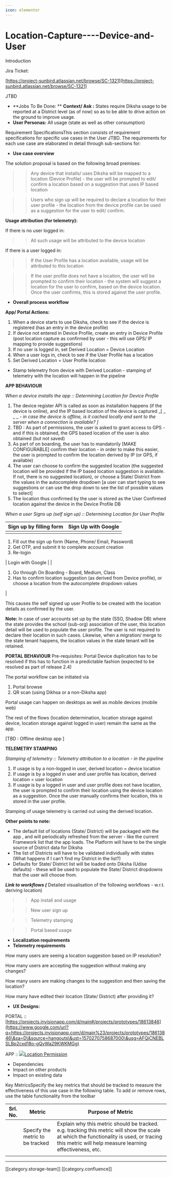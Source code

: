 ```yaml
---
icon: elementor
---
```


# Location-Capture----Device-and-User

Introduction

Jira Ticket:&#x20;

[https://project-sunbird.atlassian.net/browse/SC-1321](https://project-sunbird.atlassian.net/browse/SC-1321)

JTBD

* \*\*Jobs To Be Done: \*\* **Context/ Ask :** States require Diksha usage to be reported at a District level (as of now) so as to be able to drive action on the ground to improve usage.&#x20;
* **User Personas:** All usage (state as well as other consumption)

Requirement SpecificationsThis section consists of requirement specifications for specific use cases in the User JTBD. The requirements for each use case are elaborated in detail through sub-sections for:

* **Use case overview**

The solution proposal is based on the following broad premises:

> > Any device that installs/ uses Diksha will be mapped to a location (Device Profile) - the user will be prompted to edit/ confirm a location based on a suggestion that uses IP based location&#x20;

> > Users who sign up will be required to declare a location for their user profile - the location from the device profile can be used as a suggestion for the user to edit/ confirm.

**Usage attribution (for telemetry):**

If there is no user logged in:

> > All such usage will be attributed to the device location

If there is a user logged in:

> > If the User Profile has a location available, usage will be attributed to this location

> > If the user profile does not have a location, the user will be prompted to confirm their location - the system will suggest a location for the user to confirm, based on the device location. Once the user  confirms, this is stored against the user profile.

* **Overall process workflow**

**App/ Portal Actions:**

1. When a device starts to use Diksha, check to see if the device is registered (has an entry in the device profile)
2. If device not entered in Device Profile, create an entry in Device Profile (post location capture as confirmed by user - this will use GPS/ IP mapping to provide suggestions)
3. If no user is logged in, set Derived Location = Device Location
4. When a user logs in, check to see if the User Profile has a location
5. Set Derived Location = User Profile location

* Stamp telemetry from device with Derived Location - stamping of telemetry with the location will happen in the pipeline

**APP BEHAVIOUR**

_When a device installs the app :: Determining Location for Device Profile_

1. The device register API is called as soon as installation happens (if the device is online), and the IP based location of the device is captured  \_\[ \_ \_  \_ _- in case the device is offline, is it cached locally and sent to the server when a connection is available? ]_
2. TBD : As part of permissions, the user is asked to grant access to GPS - and if this is obtained, the GPS based location of the user is also obtained (but not saved)
3. As part of on boarding, the user has to mandatorily \[MAKE CONFIGURABLE] confirm their location - in order to make this easier, the user is prompted to confirm the location derived by IP (or GPS, if available)
4. The user can choose to confirm the suggested location (the suggested location will be provided if the IP based location suggestion is available. If not, there is no suggested location), or choose a State/ District from the values in the autocomplete dropdown \[a user can start typing to see suggestions or can use the drop down to see the list of possible values to select]
5. The location thus confirmed by the user is stored as the User Confirmed location against the device in the Device Profile DB

_When a user Signs up (self sign up) :: Determining Location for User Profile_

| Sign up by filling form | Sign Up with Google |
| ----------------------- | ------------------- |
|                         |                     |

1. Fill out the sign up form (Name, Phone/ Email, Password)
2. Get OTP, and submit it to complete account creation
3. Re-login

\| Login with Google | |

1. Go through On Boarding - Board, Medium, Class
2. Has to confirm location suggestion (as derived from Device profile), or choose a location from the autocomplete dropdown values

|

This causes the self signed up user Profile to be created with the location details as confirmed by the user.

**Note:**   In case of user accounts set up by the state (SSO, Shadow DB) where the state provides the school (sub-org) association of the user, this location detail will be used to populate the user profile. The user is not required to declare their location in such cases. Likewise, when a migration/ merge to the state tenant happens, the location values in the state tenant will be retained.

**PORTAL BEHAVIOUR** Pre-requisites: Portal Device duplication has to be resolved if this has to function in a predictable fashion (expected to be resolved as part of release 2.4)

The portal workflow can be initiated via

1. Portal browse
2. QR scan (using Dikhsa or a non-Diksha app)

Portal usage can happen on desktops as well as mobile devices (mobile web)

The rest of the flows (location determination, location storage against device, location storage against logged in user) remain the same as the app.

\[TBD : Offline desktop app  ]

**TELEMETRY STAMPING**

_Stamping of telemetry :: Telemetry attribution to a location - in the pipeline_

1. If usage is by a non-logged in user, derived location = device location
2. If usage is by a logged in user and user profile has location, derived location = user location
3. If usage is by a logged in user and user profile does not have location, the user is prompted to confirm their location using the device location as a suggestion. Once the user manually confirms their location, this is stored in the user profile.&#x20;

Stamping of usage telemetry is carried out using the derived location.

**Other points to note:**

* The default list of locations (State/ District) will be packaged with the app , and will periodically refreshed from the server - like the current Framework list that the app loads. The Platform will have to be the single source of District data for Diksha
* The list of Districts will have to be validated individually with states (What happens if I can’t find my District in the list?)
* Defaults for State/ District list will be loaded onto Diksha (Udise defaults) - these will be used to populate the State/ District dropdowns that the user will choose from.&#x20;

_**Link to workflows (**_ Detailed visualisation of the following workflows - w.r.t. deriving location)

> > App install and usage

> > New user sign up

> > Telemetry stamping

> > Portal based usage

* **Localization requirements**
* **Telemetry requirements**

How many users are seeing a location suggestion based on IP resolution?

How many users are accepting the suggestion without making any changes?

How many users are making changes to the suggestion and then saving the location?

How many have edited their location (State/ District) after providing it?

* **UX Designs:**

PORTAL :: [https://projects.invisionapp.com/d/main#/projects/prototypes/18613846](https://www.google.com/url?q=https://projects.invisionapp.com/d/main%23/projects/prototypes/18613846\&sa=D\&source=hangouts\&ust=1570270758687000\&usg=AFQjCNEBLSLBp2cxd18o-gQyWa29KWKMGg)

APP :: [![](../../../../../PRD/prd-ed-td-req-3uo/images/storage)Location Permission](https://invis.io/U2TXHEOVHAE)

* Dependencies
* Impact on other products
* Impact on existing data &#x20;

Key MetricsSpecify the key metrics that should be tracked to measure the effectiveness of this use case in the following table. To add or remove rows, use the table functionality from the toolbar

| Srl. No. | Metric                           | Purpose of Metric                                                                                                                                                                                  |
| -------- | -------------------------------- | -------------------------------------------------------------------------------------------------------------------------------------------------------------------------------------------------- |
|          | Specify the metric to be tracked | Explain why this metric should be tracked. e.g. tracking this metric will show the scale at which the functionality is used, or tracing this metric will help measure learning effectiveness, etc. |
|          |                                  |                                                                                                                                                                                                    |

***

\[\[category.storage-team]] \[\[category.confluence]]
